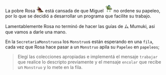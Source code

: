 La pobre Rosa <img src="https://raw.githubusercontent.com/MumukiProject/mumuki-guia-java-practica-colecciones/master/assets/rosa.gif" width="24" heigth="24" style="margin-top: -10px"> está cansada de que Miguel <img src="https://raw.githubusercontent.com/MumukiProject/mumuki-guia-java-practica-colecciones/master/assets/miguel.png" width="24" height="24" style="margin-top: -10px"> no ordene su papeleo, por lo que se decidió a desarrollar un programa que facilite su trabajo. 

Lamentablemente Rosa no terminó de hacer las guías de ム Mumuki, asi que vamos a darle una mano.

En la `SecretariaMonstruosa` los `Monstruo`s están esperando en una `fila`, cada vez que Rosa hace pasar a un `Monstruo` apila su `Papeleo` en `papeleos`;


> Elegí las colecciones apropiadas e implementá el mensaje `trabajar` que realice lo descripto previamente y el mensaje `encolar` que recibe un `Monstruo` y lo mete en la fila.